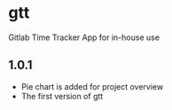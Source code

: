 # gtt
Gitlab Time Tracker App for in-house use

## 1.0.1
- Pie chart is added for project overview
- The first version of gtt
